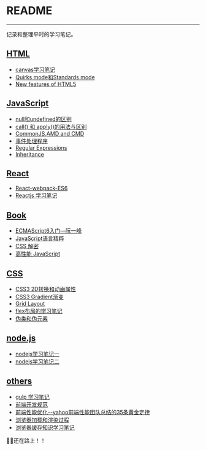 ﻿# README
---

记录和整理平时的学习笔记。

## [HTML][1]
- [canvas学习笔记][2]
- [Quirks mode和Standards mode][3]
- [New features of HTML5][4]

## [JavaScript][5]
- [null和undefined的区别][6]
- [call() 和 apply()的用法与区别][7]
- [CommonJS,AMD and CMD][8]
- [事件处理程序][9]
- [Regular Expressions][10]
- [Inheritance][11]

## [React][12]
- [React-webpack-ES6][13]
- [Reactjs 学习笔记][14]

## [Book][15]
- [ECMAScript6入门—阮一峰][16]
- [JavaScript语言精粹][17]
- [CSS 解密][18]
- [高性能 JavaScript][19]

## [CSS][20]
- [CSS3 2D转换和动画属性][21]
- [CSS3 Gradient渐变][22]
- [Grid Layout][23]
- [flex布局的学习笔记][24]
- [伪类和伪元素][25]

## [node.js][26]
- [nodejs学习笔记一][27]
- [nodejs学习笔记二][28]

## [others][29]
- [gulp 学习笔记][30]
- [前端开发规范][31]
- [前端性能优化--yahoo前端性能团队总结的35条黄金定律][32]
- [浏览器加载和渲染过程][33]
- [浏览器缓存知识学习笔记][34]

:runner::runner:还在路上！！


  [1]: https://github.com/SelinaYu/Step-by-Step/tree/master/HTML
  [2]: https://github.com/SelinaYu/Step-by-Step/blob/master/HTML/canvas%E5%AD%A6%E4%B9%A0%E7%AC%94%E8%AE%B0.md
  [3]: https://github.com/SelinaYu/Step-by-Step/blob/master/HTML/Quirks%20mode%E5%92%8CStandards%20mode.md
  [4]: https://github.com/SelinaYu/Step-by-Step/blob/master/HTML/New%20features%20of%20HTML5.md
  [5]: https://github.com/SelinaYu/Step-by-Step/tree/master/JavaScript
  [6]: https://github.com/SelinaYu/Step-by-Step/blob/master/JavaScript/null%E5%92%8Cundefined%E7%9A%84%E5%8C%BA%E5%88%AB.md
  [7]: https://github.com/SelinaYu/Step-by-Step/blob/master/JavaScript/call%28%29%20%E5%92%8C%20apply%28%29%E7%9A%84%E7%94%A8%E6%B3%95%E4%B8%8E%E5%8C%BA%E5%88%AB.md
  [8]: https://github.com/SelinaYu/Step-by-Step/blob/master/JavaScript/CommonJS,AMD%20and%20CMD.md
  [9]: https://github.com/SelinaYu/Step-by-Step/blob/master/JavaScript/%E4%BA%8B%E4%BB%B6%E5%A4%84%E7%90%86%E7%A8%8B%E5%BA%8F.md
  [10]: https://github.com/SelinaYu/Step-by-Step/blob/master/JavaScript/Regular%20Expressions.md
  [11]: https://github.com/SelinaYu/Step-by-Step/blob/master/JavaScript/Inheritance.md
  [12]: https://github.com/SelinaYu/Step-by-Step/tree/master/Reactjs
  [13]: https://github.com/SelinaYu/Step-by-Step/tree/master/Reactjs/React-webpack-ES6
  [14]: https://github.com/SelinaYu/Step-by-Step/tree/master/Reactjs/Reactjs%20%E5%AD%A6%E4%B9%A0%E7%AC%94%E8%AE%B0
  [15]: https://github.com/SelinaYu/Step-by-Step/tree/master/book
  [16]: https://github.com/SelinaYu/Step-by-Step/tree/master/book/ECMAScript6%E5%85%A5%E9%97%A8%E2%80%94%E9%98%AE%E4%B8%80%E5%B3%B0
  [17]: https://github.com/SelinaYu/Step-by-Step/tree/master/book/JavaScript%E8%AF%AD%E8%A8%80%E7%B2%BE%E7%B2%B9
  [18]: https://github.com/SelinaYu/Step-by-Step/tree/master/book/css%E6%8F%AD%E7%A7%98
  [19]: https://github.com/SelinaYu/Step-by-Step/tree/master/book/%E9%AB%98%E6%80%A7%E8%83%BDJavaScript
  [20]: https://github.com/SelinaYu/Step-by-Step/tree/master/css
  [21]: https://github.com/SelinaYu/Step-by-Step/blob/master/css/CSS3%202D%E8%BD%AC%E6%8D%A2%E5%92%8C%E5%8A%A8%E7%94%BB%E5%B1%9E%E6%80%A7.md
  [22]: https://github.com/SelinaYu/Step-by-Step/blob/master/css/CSS3%20Gradient%E6%B8%90%E5%8F%98.md
  [23]: https://github.com/SelinaYu/Step-by-Step/blob/master/css/Grid%20Layout.md
  [24]: https://github.com/SelinaYu/Step-by-Step/blob/master/css/flex%E5%B8%83%E5%B1%80%E7%9A%84%E5%AD%A6%E4%B9%A0%E7%AC%94%E8%AE%B0
  [25]: https://github.com/SelinaYu/Step-by-Step/blob/master/css/%E4%BC%AA%E7%B1%BB%E5%92%8C%E4%BC%AA%E5%85%83%E7%B4%A0.md
  [26]: https://github.com/SelinaYu/Step-by-Step/blob/master/nodejs
  [27]: https://github.com/SelinaYu/Step-by-Step/blob/master/nodejs/nodejs%20%E5%AD%A6%E4%B9%A0%E7%AC%94%E8%AE%B0%E4%B8%80.md
  [28]: https://github.com/SelinaYu/Step-by-Step/blob/master/nodejs/nodejs%E5%AD%A6%E4%B9%A0%E7%AC%94%E8%AE%B0%E4%BA%8C.md
  [29]: https://github.com/SelinaYu/Step-by-Step/tree/master/others
  [30]: https://github.com/SelinaYu/Step-by-Step/blob/master/others/gulp%E5%AD%A6%E4%B9%A0%E7%AC%94%E8%AE%B0.md
  [31]: https://github.com/SelinaYu/Step-by-Step/blob/master/others/%E5%89%8D%E7%AB%AF%E5%BC%80%E5%8F%91%E8%A7%84%E8%8C%83.markdown
  [32]: https://github.com/SelinaYu/Step-by-Step/blob/master/others/%E5%89%8D%E7%AB%AF%E6%80%A7%E8%83%BD%E4%BC%98%E5%8C%96--yahoo%E5%89%8D%E7%AB%AF%E6%80%A7%E8%83%BD%E5%9B%A2%E9%98%9F%E6%80%BB%E7%BB%93%E7%9A%8435%E6%9D%A1%E9%BB%84%E9%87%91%E5%AE%9A%E5%BE%8B.md
  [33]: https://github.com/SelinaYu/Step-by-Step/blob/master/others/%E6%B5%8F%E8%A7%88%E5%99%A8%E5%8A%A0%E8%BD%BD%E5%92%8C%E6%B8%B2%E6%9F%93%E8%BF%87%E7%A8%8B.md
  [34]: https://github.com/SelinaYu/Step-by-Step/blob/master/others/%E6%B5%8F%E8%A7%88%E5%99%A8%E7%BC%93%E5%AD%98%E7%9F%A5%E8%AF%86%E5%AD%A6%E4%B9%A0%E7%AC%94%E8%AE%B0.md